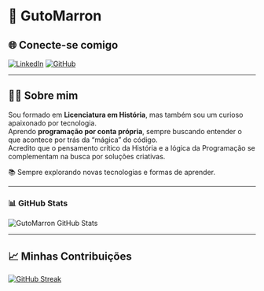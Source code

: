 # 👋 GutoMarron

## 🌐 Conecte-se comigo

[![LinkedIn](https://img.shields.io/badge/LinkedIn-0077B5?style=for-the-badge&logo=linkedin&logoColor=white)](https://www.linkedin.com/in/gustavo-marron-menezes-273b2966/)
[![GitHub](https://img.shields.io/badge/GitHub-GutoMarron-100000?style=for-the-badge&logo=github&logoColor=white)](https://github.com/GutoMarron)

---

## 👨‍🏫 Sobre mim

Sou formado em **Licenciatura em História**, mas também sou um curioso apaixonado por tecnologia.  
Aprendo **programação por conta própria**, sempre buscando entender o que acontece por trás da “mágica” do código.  
Acredito que o pensamento crítico da História e a lógica da Programação se complementam na busca por soluções criativas.


📚 Sempre explorando novas tecnologias e formas de aprender.



---

### 📊 GitHub Stats

![GutoMarron GitHub Stats](https://github-readme-stats.vercel.app/api?username=GutoMarron&show_icons=true&theme=orange&hide_title=true)

---

## 📈 Minhas Contribuições

[![GitHub Streak](https://streak-stats.demolab.com?user=GutoMarron&theme=orange&hide_border=true)](https://git.io/streak-stats)
